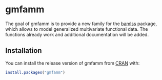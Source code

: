 
<!-- README.md is generated from README.Rmd. Please edit that file -->

# gmfamm

<!-- badges: start -->
<!-- badges: end -->

The goal of gmfamm is to provide a new family for the
[bamlss](http://www.bamlss.org/) package, which allows to model
generalized multivariate functional data. The functions already work and
additional documentation will be added.

## Installation

You can install the release version of gmfamm from
[CRAN](https://CRAN.R-project.org/package=gmfamm) with:

``` r
install.packages("gmfamm")
```
